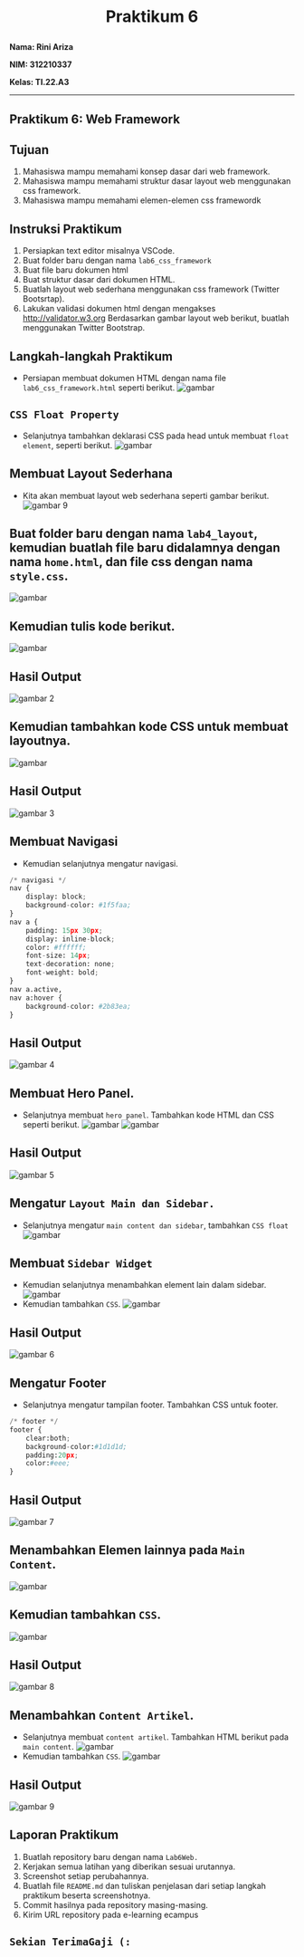 
<h1 <p align="center"><b>Praktikum 6</b></p></h1> 

**Nama: Rini Ariza**

**NIM: 312210337**

**Kelas: TI.22.A3**

---

## Praktikum 6: Web Framework

## Tujuan
1. Mahasiswa mampu memahami konsep dasar dari web framework.
2. Mahasiswa mampu memahami struktur dasar layout web menggunakan css framework.
3. Mahasiswa mampu memahami elemen-elemen css framewordk
## Instruksi Praktikum
1. Persiapkan text editor misalnya VSCode.
2. Buat folder baru dengan nama ```lab6_css_framework```
3. Buat file baru dokumen html
4. Buat struktur dasar dari dokumen HTML.
5. Buatlah layout web sederhana menggunakan css framework (Twitter Bootsrtap).
6. Lakukan validasi dokumen html dengan mengakses http://validator.w3.org
Berdasarkan gambar layout web berikut, buatlah menggunakan Twitter Bootstrap.
## Langkah-langkah Praktikum
* Persiapan membuat dokumen HTML dengan nama file ```lab6_css_framework.html``` seperti berikut.
![gambar](foto/ss1.png)
## ```CSS Float Property```
* Selanjutnya tambahkan deklarasi CSS pada head untuk membuat ```float element```, seperti berikut.
![gambar](foto/ss2.png)
## Membuat Layout Sederhana
* Kita akan membuat layout web sederhana seperti gambar berikut.
![gambar 9](foto/tugas9.png)
## Buat folder baru dengan nama ```lab4_layout```, kemudian buatlah file baru didalamnya dengan nama ```home.html```, dan file css dengan nama ```style.css```.

![gambar](foto/ss3.png)
## Kemudian tulis kode berikut.
![gambar](foto/ss4.png)
## Hasil Output
![gambar 2](foto/tugas2.png)
## Kemudian tambahkan kode CSS untuk membuat layoutnya.
![gambar](foto/ss5.png)
## Hasil Output
![gambar 3](foto/tugas3.png)
## Membuat Navigasi
* Kemudian selanjutnya mengatur navigasi.
```python
/* navigasi */
nav {
    display: block;
    background-color: #1f5faa;
}
nav a {
    padding: 15px 30px;
    display: inline-block;
    color: #ffffff;
    font-size: 14px;
    text-decoration: none;
    font-weight: bold;
}
nav a.active,
nav a:hover {
    background-color: #2b83ea;
}
```
## Hasil Output
![gambar 4](foto/tugas4.png)
## Membuat Hero Panel.
* Selanjutnya membuat ```hero panel```. Tambahkan kode HTML dan CSS seperti berikut.
![gambar](foto/ss6.png)
![gambar](foto/ss7.png)
## Hasil Output
![gambar 5](foto/tugas5.png)
## Mengatur ```Layout Main dan Sidebar.```
* Selanjutnya mengatur ```main content dan sidebar```, tambahkan ```CSS float```
![gambar](foto/ss8.png)

## Membuat ```Sidebar Widget```
* Kemudian selanjutnya menambahkan element lain dalam sidebar.
![gambar](foto/ss9.png)
* Kemudian tambahkan ```CSS```.
![gambar](foto/ss10.png)
## Hasil Output
![gambar 6](foto/tugas6.png)
## Mengatur Footer
* Selanjutnya mengatur tampilan footer. Tambahkan CSS untuk footer.
```python
/* footer */
footer {
    clear:both;
    background-color:#1d1d1d;
    padding:20px;
    color:#eee;
}
```
## Hasil Output
![gambar 7](foto/tugas7.png)
## Menambahkan Elemen lainnya pada ```Main Content```.
![gambar](foto/ss11.png)
## Kemudian tambahkan ```CSS```.
![gambar](foto/ss12.png)
## Hasil Output
![gambar 8](foto/tugas8.png)
## Menambahkan ```Content Artikel```.
* Selanjutnya membuat ```content artikel```. Tambahkan HTML berikut pada ```main content```.
![gambar](foto/ss13.png)
* Kemudian tambahkan ```CSS```.
![gambar](foto/ss14.png)
## Hasil Output
![gambar 9](foto/tugas9.png)
## Laporan Praktikum
1. Buatlah repository baru dengan nama ``Lab6Web.``
2. Kerjakan semua latihan yang diberikan sesuai urutannya.
3. Screenshot setiap perubahannya.
4. Buatlah file ``README.md`` dan tuliskan penjelasan dari setiap langkah praktikum beserta
screenshotnya.
5. Commit hasilnya pada repository masing-masing.
6. Kirim URL repository pada e-learning ecampus
## ``Sekian TerimaGaji (:``
